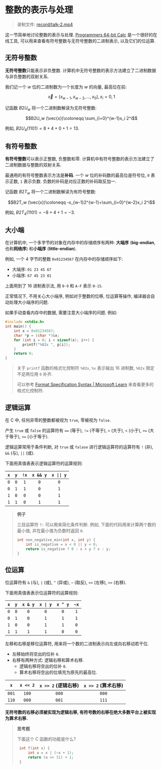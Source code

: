 # 整数的表示与处理

> 录制文件: [record/talk-2.mp4](https://cfile.thudep.com:6443/record/talk-2.mp4)

这一节简单地讨论整数的表示与处理. [Programmers 64-bit Calc](https://calc.penjee.com/) 是一个很好的在线工具, 可以用来查看有符号整数与无符号整数的二进制表示, 以及它们的位运算.

## 无符号整数

**无符号整数**只能表示非负整数. 计算机中无符号整数的表示方法建立了二进制数据与非负整数的双射关系.

我们记一个 $w$ 位的二进制数为一个长度为 $w$ 的向量, 最高位在前:

$$\vec{x}=(x_{w-1},x_{w-2},\ldots,x_0), x_i=0,1$$

记函数 $B2U_w$ 将一个二进制数解读为无符号整数:

$$B2U_w (\vec{x})\coloneqq \sum_{i=0}^{w-1}x_i 2^i$$

例如, $B2U_4(1101)=8+4+0+1=13$.

## 有符号整数

**有符号整数**可以表示正整数, 负整数和零. 计算机中有符号整数的表示方法建立了二进制数据与整数的双射关系.

最通用的有符号整数表示方法是**补码**. 一个 $w$ 位的补码数的最高位是符号位, `0` 表示正数, `1` 表示负数. 负数的补码是对应正数的补码取反加一.

记函数 $B2T_w$ 将一个二进制数解读为有符号整数:

$$B2T_w (\vec{x})\coloneqq -x_{w-1}2^{w-1}+\sum_{i=0}^{w-2}x_i 2^i$$

例如, $B2T_4(1101)=-8+4+1=-3$.

## 大小端

在计算机中, 一个多字节的对象在内存中的存储顺序有两种: **大端序** (**big-endian**, 也称**网络序**) 和**小端序** (**little-endian**).

例如, 一个 4 字节的整数 `0x01234567` 在内存中的存储顺序如下:

- 大端序: `01 23 45 67`
- 小端序: `67 45 23 01`

上面用到了 16 进制表示法, 用 `0-9` 和 `A-F` 表示 `0-15`.

正常情况下, 不用关心大小端序, 例如对于整数的位移, 位运算等操作, 编译器会自动处理大小端序的问题.

如果手动查看内存中的数据, 需要注意大小端序的问题. 例如:

```c
#include <stdio.h>
int main() {
    int x = 0x01234567;
    char *p = (char *)&x;
    for (int i = 0; i < sizeof(x); i++) {
        printf("%02x ", p[i]);
    }
    return 0;
}
```

> 关于 `printf` 函数的格式化控制符 `%02x`, `%x` 表示输出 16 进制数, `%02x` 限定不足两位用 `0` 补齐.
>
> 可以参考 [Format Specification Syntax | Microsoft Learn](https://learn.microsoft.com/en-us/cpp/c-runtime-library/format-specification-syntax-printf-and-wprintf-functions?view=msvc-170) 来查看更多的格式化控制符.

## 逻辑运算

在 C 中, 任何非零的整数都被视为 `true`, 零被视为 `false`.

产生 `true` 或 `false` 的运算符有 `==` (等于), `!=` (不等于), `>` (大于), `<` (小于), `>=` (大于等于), `<=` (小于等于).

逻辑运算常用于条件判断, 对 `true` 或 `falase` 进行逻辑运算符的运算符有 `!` (非), `&&` (与), `||` (或).

下面用真值表表示逻辑运算符的运算规则:

|  `x`  |  `y`  | `!x`  | `x && y` | `x \|\| y` |
| :---: | :---: | :---: | :------: | :--------: |
|  `0`  |  `0`  |  `1`  |   `0`    |    `0`     |
|  `0`  |  `1`  |  `1`  |   `0`    |    `1`     |
|  `1`  |  `0`  |  `0`  |   `0`    |    `1`     |
|  `1`  |  `1`  |  `0`  |   `1`    |    `1`     |

> **例子**
>
> 三目运算符 `?:` 可以用来简化条件判断. 例如, 下面的代码用来计算两个数的最小值, 并在最小值为负数时返回 `0`.
>
> ```c
> int non_negative_min(int x, int y) {
>     int is_negative = x < 0 || y < 0;
>     return is_negative ? 0 : x < y ? x : y;
> }
> ```

## 位运算

位运算符有 `&` (与), `|` (或), `^` (异或), `~` (取反), `<<` (左移), `>>` (右移).

下面用真值表表示位运算符的运算规则:

|  `x`  |  `y`  | `x & y` | `x \| y` | `x ^ y` | `~x`  |
| :---: | :---: | :-----: | :------: | :-----: | :---: |
|  `0`  |  `0`  |   `0`   |   `0`    |   `0`   |  `1`  |
|  `0`  |  `1`  |   `0`   |   `1`    |   `1`   |  `1`  |
|  `1`  |  `0`  |   `0`   |   `1`    |   `1`   |  `0`  |
|  `1`  |  `1`  |   `1`   |   `1`    |   `0`   |  `0`  |

左移和右移是移位运算符, 用来将一个数的二进制表示向左或向右移动若干位.

- 左移始终将空出的位补 `0`.
- 右移有两种方式: 逻辑右移和算术右移.
  - 逻辑右移将空出的位补 `0`.
  - 算术右移将空出的位填充为原先的最高位.

|  `x`  | `x << 2` | `x >> 2` (逻辑右移) | `x >> 2` (算术右移) |
| :---: | :------: | :-----------------: | :-----------------: |
| `001` |  `100`   |        `000`        |        `000`        |
| `110` |  `000`   |        `001`        |        `111`        |

**无符号数的右移必须被实现为逻辑右移, 有符号数的右移在绝大多数平台上被实现为算术右移.**

> **思考题**
>
> 下面这个 C 函数的功能是什么?
>
> ```c
>  int f(int x) {
>      int a = x | (~x + 1);
>      return (a >> 31) + 1;
>  }
> ```
